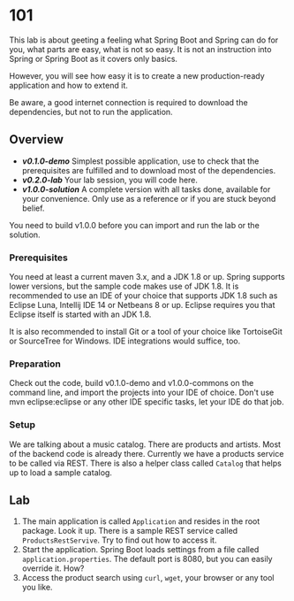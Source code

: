 # 101

This lab is about geeting a feeling what Spring Boot and Spring can do for you, what parts are easy, what is not so easy. It is not an instruction into Spring or Spring Boot as it covers only basics.

However, you will see how easy it is to create a new production-ready application and how to extend it.

Be aware, a good internet connection is required to download the dependencies, but not to run the application.

## Overview

+ ***v0.1.0-demo*** Simplest possible application, use to check that the prerequisites are fulfilled and to download most of the dependencies.
+ ***v0.2.0-lab***  Your lab session, you will code here.
+ ***v1.0.0-solution*** A complete version with all tasks done, available for your convenience. Only use as a reference or if you are stuck beyond belief.

You need to build v1.0.0 before you can import and run the lab or the solution.

### Prerequisites

You need at least a current maven 3.x, and a JDK 1.8 or up. Spring supports lower versions, but the sample code makes use of JDK 1.8. It is recommended to use an IDE of your choice that supports JDK 1.8 such as Eclipse Luna, Intellij IDE 14 or Netbeans 8 or up. Eclipse requires you that Eclipse itself is started with an JDK 1.8.

It is also recommended to install Git or a tool of your choice like TortoiseGit or SourceTree for Windows. IDE integrations would suffice, too.

### Preparation

Check out the code, build v0.1.0-demo and v1.0.0-commons on the command line, and import the projects into your IDE of choice. Don't use mvn eclipse:eclipse or any other IDE specific tasks, let your IDE do that job.

### Setup

We are talking about a music catalog. There are products and artists. Most of the backend code is already there. Currently we have a products service to be called via REST. There is also a helper class called `Catalog` that helps up to load a sample catalog.

## Lab

1. The main application is called `Application` and resides in the root package. Look it up. There is a sample REST service called `ProductsRestServive`. Try to find out how to access it.
2. Start the application. Spring Boot loads settings from a file called `application.properties`. The default port is 8080, but you can easily override it. How?
3. Access the product search using `curl`, `wget`, your browser or any tool you like.



